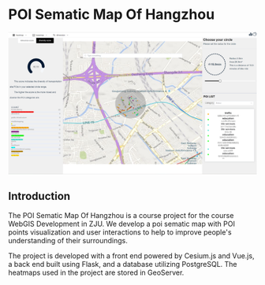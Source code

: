 

# POI Sematic Map Of Hangzhou

<img src="pic1.png" alt="pic1" style="zoom:100%;" />

## Introduction

The POI Sematic Map Of Hangzhou is a course project for the course WebGIS Development in ZJU.  We develop a poi sematic map with POI points visualization and user interactions to help to improve people's understanding of their surroundings. 

The project is  developed with a front end powered by Cesium.js and Vue.js, a back end built using Flask, and a database utilizing PostgreSQL. The heatmaps used in the project are stored in GeoServer.

